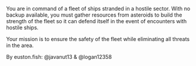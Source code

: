 You are in command of a fleet of ships stranded in a hostile sector. With no backup available, you must gather resources from asteroids to build the strength of the fleet so it can defend itself in the event of encounters with hostile ships.

Your mission is to ensure the safety of the fleet while eliminating all threats in the area.

By euston.fish: @javanut13 & @logan12358